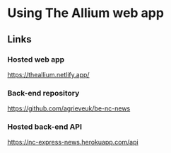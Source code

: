 # Using The Allium web app

## Links

### Hosted web app

https://theallium.netlify.app/

### Back-end repository

https://github.com/agrieveuk/be-nc-news

### Hosted back-end API

https://nc-express-news.herokuapp.com/api
